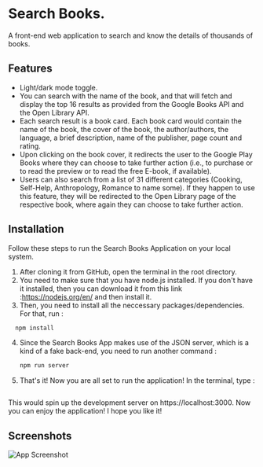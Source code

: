 # Search Books.

A front-end web application to search and know the details of thousands of books.

## Features

- Light/dark mode toggle.
- You can search with the name of the book, and that will fetch and display the top 16 results as provided from the Google Books API and the Open Library API.
- Each search result is a book card. Each book card would contain the name of the book, the cover of the book, the author/authors, the language, a brief description, name of the publisher, page count and rating.
- Upon clicking on the book cover, it redirects the user to the Google Play Books where they can choose to take further action (i.e., to purchase or to read the preview or to read the free E-book, if available).
- Users can also search from a list of 31 different categories (Cooking, Self-Help, Anthropology, Romance to name some). If they happen to use this feature, they will be redirected to the Open Library page of the respective book, where again they can choose to take further action.

## Installation

Follow these steps to run the Search Books Application on your local system.

1. After cloning it from GitHub, open the terminal in the root directory.
2. You need to make sure that you have node.js installed. If you don't have it installed, then you can download it from this link :https://nodejs.org/en/ and then install it.
3. Then, you need to install all the neccessary packages/dependencies. For that, run :

```bash
  npm install

```

4. Since the Search Books App makes use of the JSON server, which is a kind of a fake back-end, you need to run another command :

   ```bash
   npm run server

   ```

5. That's it! Now you are all set to run the application! In the terminal, type :

```bash

```

This would spin up the development server on https://localhost:3000. Now you can enjoy the application! I hope you like it!

## Screenshots

![App Screenshot]('/src/images/ProjectIntro.png')
